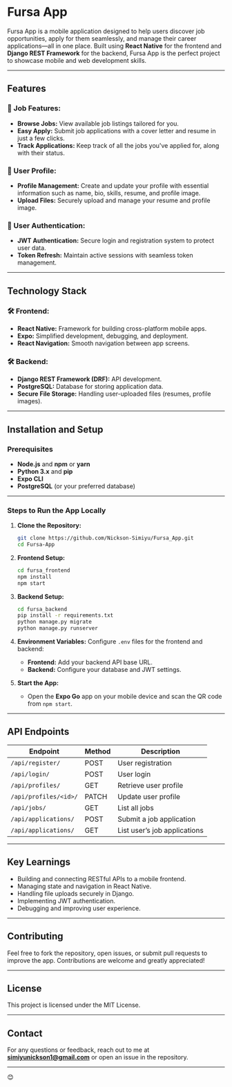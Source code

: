 # **Fursa App**

Fursa App is a mobile application designed to help users discover job opportunities, apply for them seamlessly, and manage their career applications—all in one place. Built using **React Native** for the frontend and **Django REST Framework** for the backend, Fursa App is the perfect project to showcase mobile and web development skills.

---

## **Features**

### 📌 Job Features:
- **Browse Jobs:** View available job listings tailored for you.
- **Easy Apply:** Submit job applications with a cover letter and resume in just a few clicks.
- **Track Applications:** Keep track of all the jobs you've applied for, along with their status.

### 📌 User Profile:
- **Profile Management:** Create and update your profile with essential information such as name, bio, skills, resume, and profile image.
- **Upload Files:** Securely upload and manage your resume and profile image.

### 📌 User Authentication:
- **JWT Authentication:** Secure login and registration system to protect user data.
- **Token Refresh:** Maintain active sessions with seamless token management.

---

## **Technology Stack**

### 🛠️ Frontend:
- **React Native:** Framework for building cross-platform mobile apps.
- **Expo:** Simplified development, debugging, and deployment.
- **React Navigation:** Smooth navigation between app screens.

### 🛠️ Backend:
- **Django REST Framework (DRF):** API development.
- **PostgreSQL:** Database for storing application data.
- **Secure File Storage:** Handling user-uploaded files (resumes, profile images).

---

## **Installation and Setup**

### **Prerequisites**
- **Node.js** and **npm** or **yarn**
- **Python 3.x** and **pip**
- **Expo CLI**
- **PostgreSQL** (or your preferred database)

---

### **Steps to Run the App Locally**

1. **Clone the Repository:**
   ```bash
   git clone https://github.com/Nickson-Simiyu/Fursa_App.git
   cd Fursa-App
   ```

2. **Frontend Setup:**
   ```bash
   cd fursa_frontend
   npm install
   npm start
   ```

3. **Backend Setup:**
   ```bash
   cd fursa_backend
   pip install -r requirements.txt
   python manage.py migrate
   python manage.py runserver
   ```

4. **Environment Variables:**
   Configure `.env` files for the frontend and backend:
   - **Frontend:** Add your backend API base URL.
   - **Backend:** Configure your database and JWT settings.

5. **Start the App:**
   - Open the **Expo Go** app on your mobile device and scan the QR code from `npm start`.

---

## **API Endpoints**

| Endpoint               | Method | Description                      |
|------------------------|--------|----------------------------------|
| `/api/register/`       | POST   | User registration               |
| `/api/login/`          | POST   | User login                      |
| `/api/profiles/`       | GET    | Retrieve user profile           |
| `/api/profiles/<id>/`  | PATCH  | Update user profile             |
| `/api/jobs/`           | GET    | List all jobs                   |
| `/api/applications/`   | POST   | Submit a job application        |
| `/api/applications/`   | GET    | List user’s job applications    |

---

## **Key Learnings**

- Building and connecting RESTful APIs to a mobile frontend.
- Managing state and navigation in React Native.
- Handling file uploads securely in Django.
- Implementing JWT authentication.
- Debugging and improving user experience.

---

## **Contributing**

Feel free to fork the repository, open issues, or submit pull requests to improve the app. Contributions are welcome and greatly appreciated!

---

## **License**

This project is licensed under the MIT License.

---

## **Contact**

For any questions or feedback, reach out to me at **simiyunickson1@gmail.com** or open an issue in the repository.  

---
😊
